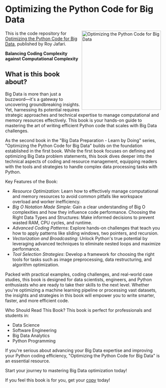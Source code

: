 # Optimizing the Python Code for Big Data

<a href="https://a.co/d/1G1spuf"><img src="https://m.media-amazon.com/images/I/71QlkOsJkXL._SY522_.jpg" alt="Optimizing the Python Code for Big Data" height="256px" align="right"></a>

This is the code repository for [Optimizing the Python Code for Big Data](https://a.co/d/1G1spuf), published by Roy Jafari. 

**Balancing Coding Complexity against Computational Complexity**

## What is this book about?

Big Data is more than just a buzzword—it's a gateway to uncovering groundbreaking insights. Yet, harnessing its potential requires strategic approaches and technical expertise to manage computational and memory resources effectively. This book is your hands-on guide to mastering the art of writing efficient Python code that scales with Big Data challenges.

As the second book in the "Big Data Preparation - Learn by Doing" series, "Optimizing the Python Code for Big Data" builds on the foundation established in the first book. While the first book focuses on defining and optimizing Big Data problem statements, this book dives deeper into the technical aspects of coding and resource management, equipping readers with the tools and strategies to handle complex data processing tasks with Python.

Key Features of the Book:
- *Resource Optimization*: Learn how to effectively manage computational and memory resources to avoid common pitfalls like workspace overload and worker inefficiency.
- *Big O Notation Made Simple*: Gain a clear understanding of Big O complexities and how they influence code performance.
Choosing the Right Data Types and Structures: Make informed decisions to prevent wasted RAM, CPU cycles, and runtime.
- *Advanced Coding Patterns*: Explore hands-on challenges that teach you how to apply patterns like sliding windows, two pointers, and recursion.
- *Vectorization and Broadcasting*: Unlock Python's true potential by leveraging advanced techniques to eliminate nested loops and maximize performance.
- *Tool Selection Strategies*: Develop a framework for choosing the right tools for tasks such as image preprocessing, data restructuring, and algorithm optimization.

Packed with practical examples, coding challenges, and real-world case studies, this book is designed for data scientists, engineers, and Python enthusiasts who are ready to take their skills to the next level. Whether you're optimizing a machine learning pipeline or processing vast datasets, the insights and strategies in this book will empower you to write smarter, faster, and more efficient code.

Who Should Read This Book?
This book is perfect for professionals and students in:

- Data Science
- Software Engineering
- Big Data Analytics
- Python Programming

If you're serious about advancing your Big Data expertise and improving your Python coding efficiency, "Optimizing the Python Code for Big Data" is an essential resource.

Start your journey to mastering Big Data optimization today!

If you feel this book is for you, get your [copy](https://a.co/d/1G1spuf) today!
